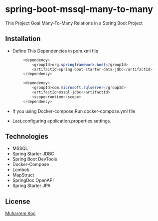 # spring-boot-mssql-many-to-many



This Project Goal Many-To-Many Relations in a Spring Boot Project

## Installation


- Define This Dependencies in pom.xml file

```java
        <dependency>
            <groupId>org.springframework.boot</groupId>
            <artifactId>spring-boot-starter-data-jdbc</artifactId>
        </dependency>

        <dependency>
            <groupId>com.microsoft.sqlserver</groupId>
            <artifactId>mssql-jdbc</artifactId>
            <scope>runtime</scope>
        </dependency>
```

- If  you using Docker-compose,Run docker-compose.yml file

- Last,configuring application.properties settings. 

## Technologies

- MSSQL
- Spring Starter JDBC
- Spring Boot DevTools
- Docker-Compose
- Lombok
- MapStruct
- SpringDoc OpenAPI
- Spring Starter JPA


## License
[Muharrem Koç](https://github.com/muharremkoc)
